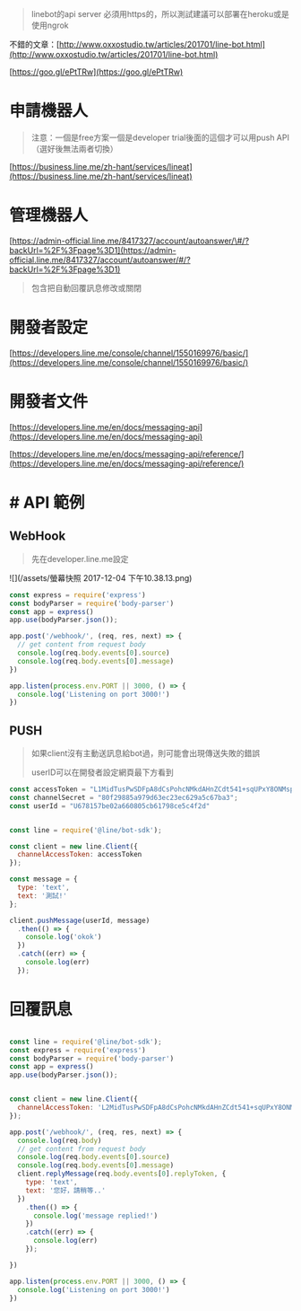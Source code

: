 > linebot的api server 必須用https的，所以測試建議可以部署在heroku或是使用ngrok

不錯的文章：[http://www.oxxostudio.tw/articles/201701/line-bot.html](http://www.oxxostudio.tw/articles/201701/line-bot.html)

[https://goo.gl/ePtTRw](https://goo.gl/ePtTRw)

# 申請機器人

> 注意：一個是free方案一個是developer trial後面的這個才可以用push API （選好後無法兩者切換）

[https://business.line.me/zh-hant/services/lineat](https://business.line.me/zh-hant/services/lineat)

# 管理機器人

[https://admin-official.line.me/8417327/account/autoanswer/\#/?backUrl=%2F%3Fpage%3D1](https://admin-official.line.me/8417327/account/autoanswer/#/?backUrl=%2F%3Fpage%3D1)

> 包含把自動回覆訊息修改或關閉

# 開發者設定

[https://developers.line.me/console/channel/1550169976/basic/](https://developers.line.me/console/channel/1550169976/basic/)

# 開發者文件

[https://developers.line.me/en/docs/messaging-api](https://developers.line.me/en/docs/messaging-api)

[https://developers.line.me/en/docs/messaging-api/reference/](https://developers.line.me/en/docs/messaging-api/reference/)

# \# API 範例

## WebHook

> 先在developer.line.me設定

![](/assets/螢幕快照 2017-12-04 下午10.38.13.png)

```js
const express = require('express')
const bodyParser = require('body-parser')
const app = express()
app.use(bodyParser.json());

app.post('/webhook/', (req, res, next) => {
  // get content from request body
  console.log(req.body.events[0].source)
  console.log(req.body.events[0].message)
})

app.listen(process.env.PORT || 3000, () => {
  console.log('Listening on port 3000!')
})
```

## PUSH

> 如果client沒有主動送訊息給bot過，則可能會出現傳送失敗的錯誤
>
> userID可以在開發者設定網頁最下方看到

```js
const accessToken = "L1MidTusPwSDFpA8dCsPohcNMkdAHnZCdt541+sqUPxY8ONMspuGqFv9Rrv6mTrBUjvTV+afZ4oOE/PKJjOiV4pfCYvjY1Bi47oOLCbFxEuW2Rk/9efdc05e0ciQirzCrfIyNZmJLrJeBSo/mQ+yLwdB04t89/1O/w1cDnyilFU=";
const channelSecret = "80f29885a979d63ec23ec629a5c67ba3";
const userId = "U678157be02a660805cb61798ce5c4f2d"


const line = require('@line/bot-sdk');

const client = new line.Client({
  channelAccessToken: accessToken
});

const message = {
  type: 'text',
  text: '測試!'
};

client.pushMessage(userId, message)
  .then(() => {
    console.log('okok')
  })
  .catch((err) => {
    console.log(err)
  });
```



# 回覆訊息

```js

const line = require('@line/bot-sdk');
const express = require('express')
const bodyParser = require('body-parser')
const app = express()
app.use(bodyParser.json());


const client = new line.Client({
  channelAccessToken: 'L2MidTusPwSDFpA8dCsPohcNMkdAHnZCdt541+sqUPxY8ONMspuGqFv9Rrv6mTrBUjvTV+afZ4oOE/PKJjOiV4pfCYvjY1Bi47oOLCbFxEuW2Rk/9efdc05e0ciQirzCrfIyNZmJLrJeBSo/mQ+yLwdB04t89/1O/w1cDnyilFU='
});

app.post('/webhook/', (req, res, next) => {
  console.log(req.body)
  // get content from request body
  console.log(req.body.events[0].source)
  console.log(req.body.events[0].message)
  client.replyMessage(req.body.events[0].replyToken, {
    type: 'text',
    text: '您好，請稍等..'
  })
    .then(() => {
      console.log('message replied!')
    })
    .catch((err) => {
      console.log(err)
    });

})

app.listen(process.env.PORT || 3000, () => {
  console.log('Listening on port 3000!')
})




```



